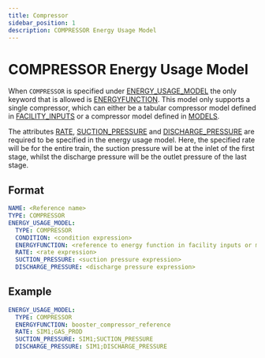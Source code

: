 ```yaml
---
title: Compressor
sidebar_position: 1
description: COMPRESSOR Energy Usage Model
---
```


# COMPRESSOR Energy Usage Model

When `COMPRESSOR` is specified under [ENERGY_USAGE_MODEL](/about/references/keywords/ENERGY_USAGE_MODEL.md) the only keyword that is allowed is [ENERGYFUNCTION](/about/references/keywords/ENERGYFUNCTION.md).
This model only supports a single compressor, which can either be a tabular compressor model defined in [FACILITY_INPUTS](/about/modelling/setup/facility_inputs/index.md)  or a compressor model defined in [MODELS](/about/modelling/setup/models/index.md).

The attributes [RATE](/about/references/keywords/RATE.md), [SUCTION_PRESSURE](/about/references/keywords/SUCTION_PRESSURE.md) and
[DISCHARGE_PRESSURE](/about/references/keywords/DISCHARGE_PRESSURE.md) are required to be specified in the energy usage model. Here, the specified rate will be for the entire train, the
suction pressure will be at the inlet of the first stage, whilst the discharge pressure will be the outlet pressure of the last stage.

## Format

~~~~~~~~yaml
NAME: <Reference name>
TYPE: COMPRESSOR
ENERGY_USAGE_MODEL:
  TYPE: COMPRESSOR
  CONDITION: <condition expression>
  ENERGYFUNCTION: <reference to energy function in facility inputs or models of compressor type>
  RATE: <rate expression>
  SUCTION_PRESSURE: <suction pressure expression>
  DISCHARGE_PRESSURE: <discharge pressure expression>
~~~~~~~~

## Example

~~~~~~~~yaml
ENERGY_USAGE_MODEL:
  TYPE: COMPRESSOR
  ENERGYFUNCTION: booster_compressor_reference
  RATE: SIM1;GAS_PROD
  SUCTION_PRESSURE: SIM1;SUCTION_PRESSURE
  DISCHARGE_PRESSURE: SIM1;DISCHARGE_PRESSURE
~~~~~~~~